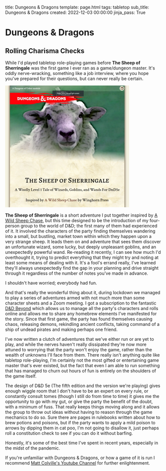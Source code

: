 title: Dungeons & Dragons
template: page.html
tags: tabletop
sub_title: Dungeons & Dragons
created: 2022-12-03 00:00:00
jinja_pass: True


# Dungeons &amp; Dragons
## Rolling Charisma Checks

While I'd played tabletop role-playing games before **The Sheep of Sherringale** was the first game I ever ran as a game/dungeon master.
It's oddly nerve-wracking, something like a job interview, where you hope you've prepared for their questions, but can never really be certain.

![The Sheep of Sherringale][sheep]

**The Sheep of Sherringale** is a short adventure I put together inspired by [A Wild Sheep Chase](https://winghornpress.com/adventures/a-wild-sheep-chase/),
but this time designed to be the introduction of my four-person group to the world of D&amp;D; the first many of them had experienced of it.
It involved the characters of the party finding themselves wandering into a small, but bustling, market town within which they happen upon a very
strange sheep. It leads them on and adventure that sees them discover an unfortunate wizard, some lucky, but deeply unpleasant goblins,
and an unexpectedly powerful wand. Re-reading it recently, I can see how much I'd overthought it, trying to predict everything that they might
try and noting at least some means of dealing with it. It's a fool's errand really, I've learned they'll always unexpectedly find the gap in
your planning and drive straight through it regardless of the number of notes you've made in advance.

I shouldn't have worried; everybody had fun.

And that's really the wonderful thing about it, during lockdown we managed to play a series of adventures armed with not much more than some character
sheets and a Zoom meeting. I got a subscription to the fantastic [D&D Beyond](https://www.dndbeyond.com/) which allows us to manage all the party's
characters and rolls online and allows me to share any homebrew elements I've manifested for the story. Since that first game, the party has found themselves
causing chaos, releasing demons, rekindling ancient conflicts, taking command of a ship of undead pirates and making perhaps one friend.

I've now written a clutch of adventures that we've either run or are yet to play, and while the nerves haven't really dissipated they're now more attuned to worrying that
the party won't enjoy the game, rather than the wealth of unknowns I'll face from them. There really isn't anything quite like tabletop role-playing, I'm certainly not
the most gifted or entertaining game master that's ever existed, but the fact that even I am able to run something that has managed to churn out hours of fun is
entirely on the shoulders of the game itself.

The design of D&D 5e (The fifth edition and the version we're playing) gives enough wiggle room that I don't have to
be an expert on every rule, or constantly consult tomes (though I still do from time to time) it gives me the opportunity to go with my gut, or give the party the
benefit of the doubt, with a minimum of fuss.  That really keeps things moving along and it allows the group to throw out ideas without having to reason
through the game mechanics to do so. Sure there are pages in rulebooks written about how to brew potions and poisons, but if the party wants to apply a mild poison to
arrows by dipping them in cat poo, I'm not going to disallow it, just perhaps roll a constitution check to see if you can do it without barfing.

Honestly, it's some of the best time I've spent in recent years, especially in the midst of the pandemic.

If you're unfamiliar with Dungeons &amp; Dragons, or how a game of it is run I recommend [Matt Colville's Youtube Channel](https://www.youtube.com/watch?v=e-YZvLUXcR8&ab_channel=MatthewColville)
for further enlightenment.

[sheep]: /resources/img/pages/sheep.jpg "The Sheep Of Sherringale Adventure"

